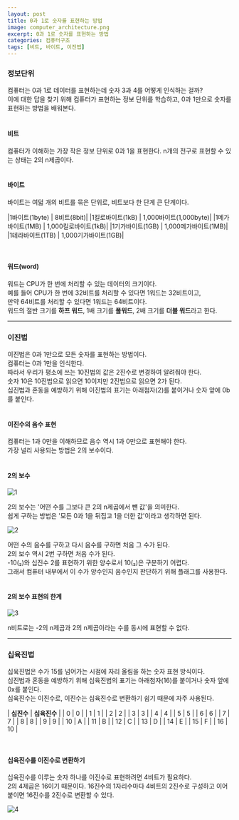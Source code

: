 ```yaml
---
layout: post
title: 0과 1로 숫자를 표현하는 방법
image: computer_architecture.png
excerpt: 0과 1로 숫자를 표현하는 방법
categories: 컴퓨터구조
tags: [비트, 바이트, 이진법]
---
```


### 정보단위  

컴퓨터는 0과 1로 데이터를 표현하는데 숫자 3과 4를 어떻게 인식하는 걸까?  
이에 대한 답을 찾기 위해 컴퓨터가 표현하는 정보 단위를 학습하고, 0과 1만으로 숫자를 표현하는 방법을 배워본다.  
<br />

#### 비트

컴퓨터가 이해하는 가장 작은 정보 단위로 0과 1을 표현한다.
n개의 전구로 표현할 수 있는 상태는 2의 n제곱이다.  
<br />

#### 바이트

바이트는 여덟 개의 비트를 묶은 단위로, 비트보다 한 단계 큰 단계이다.


|1바이트(1byte) | 8비트(8bit)|
|1킬로바이트(1kB) | 1,000바이트(1,000byte)|
|1메가바이트(1MB) | 1,000킬로바이트(1kB)|
|1기가바이트(1GB) | 1,000메가바이트(1MB)|
|1테라바이트(1TB) | 1,000기가바이트(1GB)|

<br/>

#### 워드(word)

워드는 CPU가 한 번에 처리할 수 있는 데이터의 크기이다.  
예를 들어 CPU가 한 번에 32비트를 처리할 수 있다면 1워드는 32비트이고,  
만약 64비트를 처리할 수 있다면 1워드는 64비트이다.  
워드의 절반 크기를 **하프 워드**, 1배 크기를 **풀워드**, 2배 크기를 **더블 워드**라고 한다.

---

### 이진법  

이진법은 0과 1만으로 모든 숫자를 표현하는 방법이다.  
컴퓨터는 0과 1만을 인식한다.  
따라서 우리가 평소에 쓰는 10진법의 값은 2진수로 변경하여 알려줘야 한다.  
숫자 10은 10진법으로 읽으면 10이지만 2진법으로 읽으면 2가 된다.  
십진법과 혼동을 예방하기 위해 이진법의 표기는 아래첨자(2)를 붙이거나 숫자 앞에 0b를 붙인다.  
<br/>

#### 이진수의 음수 표현

컴퓨터는 1과 0만을 이해하므로 음수 역시 1과 0만으로 표현해야 한다.  
가장 널리 사용되는 방법은 2의 보수이다.  
<br/>

#### 2의 보수

![1](https://github.com/DaYoung-woo/DaYoung-woo.github.io/assets/131967254/be9da574-dfab-437f-afd4-adfc4bdaf7c5)  

2의 보수는 '어떤 수를 그보다 큰 2의 n제곱에서 뺀 값'을 의미한다.  
쉽게 구하는 방법은 '모든 0과 1을 뒤집고 1을 더한 값'이라고 생각하면 된다.

![2](https://github.com/DaYoung-woo/DaYoung-woo.github.io/assets/131967254/996ff8e1-f6b8-4227-8957-69108c251599)  

어떤 수의 음수를 구하고 다시 음수를 구하면 처음 그 수가 된다.  
2의 보수 역시 2번 구하면 처음 수가 된다.  
-10(₂)와 십진수 2를 표현하기 위한 양수로서 10(₂)은 구분하기 어렵다.  
그래서 컴퓨터 내부에서 이 수가 양수인지 음수인지 판단하기 위해 플래그를 사용한다.  
<br/>

#### 2의 보수 표현의 한계

![3](https://github.com/DaYoung-woo/DaYoung-woo.github.io/assets/131967254/0b61af5c-b5a1-45ac-95d6-4ee782093709)  

n비트로는 -2의 n제곱과 2의 n제곱이라는 수를 동시에 표현할 수 없다.
<br/>

---

### 십육진법

십육진법은 수가 15를 넘어가는 시점에 자리 올림을 하는 숫자 표현 방식이다.  
십진법과 혼동을 예방하기 위해 십육진법의 표기는 아래첨자(16)를 붙이거나 숫자 앞에 0x를 붙인다.  
십육진수는 이진수로, 이진수는 십육진수로 변환하기 쉽기 때문에 자주 사용된다.

| **십진수** | **십육진수** |
| 0 | 0 |
| 1 | 1 |
| 2 | 2 |
| 3 | 3 |
| 4 | 4 |
| 5 | 5 |
| 6 | 6 |
| 7 | 7 |
| 8 | 8 |
| 9 | 9 |
| 10 | A |
| 11 | B |
| 12 | C |
| 13 | D |
| 14 | E |
| 15 | F |
| 16 | 10 |

<br />

#### 십육진수를 이진수로 변환하기

십육진수를 이루는 숫자 하나를  이진수로 표현하려면 4비트가 필요하다.  
2의 4제곱은 16이기 때문이다.
16진수의 1자리수마다 4비트의 2진수로 구성하고 이어 붙이면 16진수를 2진수로 변환할 수 있다.  

![4](https://github.com/DaYoung-woo/DaYoung-woo.github.io/assets/131967254/b05ad9fc-5856-4163-9c25-72de03deab42)  
<br />
